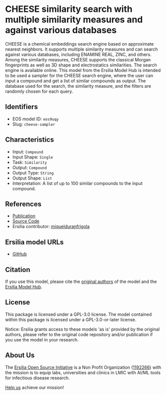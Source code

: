 # CHEESE similarity search with multiple similarity measures and against various databases

CHEESE is a chemical embeddings search engine based on approximate nearest neighbors. It supports multiple similarity measures and can search against various databases, including ENAMINE REAL, ZINC, and others. Among the similarity measures, CHEESE supports the classical Morgan fingerprints as well as 3D shape and electrostatics similarities. The search engine is available online. This model from the Ersilia Model Hub is intended to be used a sampler for the CHEESE search engine, where the user can input a compound and get a list of similar compounds as output. The database used for the search, the similarity measure, and the filters are randomly chosen for each query.

## Identifiers

* EOS model ID: `eos9uqy`
* Slug: `cheese-sampler`

## Characteristics

* Input: `Compound`
* Input Shape: `Single`
* Task: `Similarity`
* Output: `Compound`
* Output Type: `String`
* Output Shape: `List`
* Interpretation: A list of up to 100 similar compounds to the input compound.

## References

* [Publication](https://chemrxiv.org/engage/chemrxiv/article-details/67250915f9980725cfcd1f6f)
* [Source Code](https://cheese.deepmedchem.com/)
* Ersilia contributor: [miquelduranfrigola](https://github.com/miquelduranfrigola)

## Ersilia model URLs
* [GitHub](https://github.com/ersilia-os/eos9uqy)

## Citation

If you use this model, please cite the [original authors](https://chemrxiv.org/engage/chemrxiv/article-details/67250915f9980725cfcd1f6f) of the model and the [Ersilia Model Hub](https://github.com/ersilia-os/ersilia/blob/master/CITATION.cff).

## License

This package is licensed under a GPL-3.0 license. The model contained within this package is licensed under a GPL-3.0-or-later license.

Notice: Ersilia grants access to these models 'as is' provided by the original authors, please refer to the original code repository and/or publication if you use the model in your research.

## About Us

The [Ersilia Open Source Initiative](https://ersilia.io) is a Non Profit Organization ([1192266](https://register-of-charities.charitycommission.gov.uk/charity-search/-/charity-details/5170657/full-print)) with the mission is to equip labs, universities and clinics in LMIC with AI/ML tools for infectious disease research.

[Help us](https://www.ersilia.io/donate) achieve our mission!